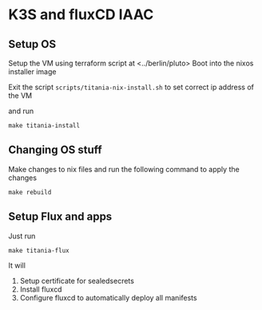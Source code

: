 # K3S and fluxCD IAAC

## Setup OS

Setup the VM using terraform script at <../berlin/pluto>
Boot into the nixos installer image

Exit the script `scripts/titania-nix-install.sh` to set correct ip address of the VM

and run

```
make titania-install
```

## Changing OS stuff

Make changes to nix files and run the following command to apply the changes

```
make rebuild
```

## Setup Flux and apps

Just run 

```
make titania-flux
```

It will

1. Setup certificate for sealedsecrets
1. Install fluxcd
1. Configure fluxcd to automatically deploy all manifests

